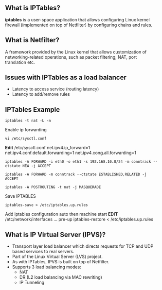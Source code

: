 ## What is IPTables?
__iptables__ is a user-space application that allows configuring Linux kernel firewall (implemented on top of Netfilter) by configuring chains and rules.
## What is Netfilter? 
A framework provided by the Linux kernel that allows customization of networking-related operations, such as packet filtering, NAT, port translation etc.
## Issues with IPTables as a load balancer
* Latency to access service (routing latency)
* Latency to add/remove rules
## IPTables Example
```
iptables -t nat -L -n
```

Enable ip forwarding
```
vi /etc/sysctl.conf
```
__Edit__ /etc/sysctl.conf
net.ipv4.ip_forward=1
net.ipv4.conf.default.forwarding=1
net.ipv4.cong.all.forwarding=1

```
iptables -A FORWARD -i eth0 -o eth1 -s 192.168.10.0/24 -m conntrack --ctstate NEW -j ACCEPT

iptables -A FORWARD -m conntrack --ctstate ESTABLISHED,RELATED -j ACCEPT

iptables -A POSTROUTING -t nat -j MASQUERADE
```

Save IPTABLES
```
iptables-save > /etc/iptables.up.rules
```

Add iptables configuration auto then machine start
__EDIT__ /etc/network/interfaces
...
pre-up iptables-restore < /etc/iptables.up.rules

## What is IP Virtual Server (IPVS)?

* Transport layer load balancer which directs requests for TCP and UDP based services to real servers.
* Part of the Linux Virtual Server (LVS) project.
* As with IPTables, IPVS is built on top of Netfilter.
* Supports 3 load balancing modes: 
  - NAT
  - DR (L2 load balancing via MAC rewriting)
  - IP Tunneling


